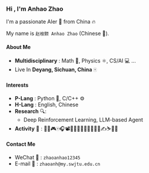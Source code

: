 ### Hi , I'm Anhao Zhao

I'm a passionate AIer 🤖 from China 🔥

My name is `赵桉颢 Anhao Zhao` (Chinese :dragon:).

#### About Me

- **Multidisciplinary** : Math :triangular_ruler:, Physics :atom_symbol:, CS/AI :computer: ...
- Live In **Deyang, Sichuan, China** :mahjong:

#### Interests

- **P-Lang** : Python 🐍,  C/C++ ⚙️
- **H-Lang** : English, Chinese 
- **Research** :mag::  
  - Deep Reinforcement Learning, LLM-based Agent
- **Activity** :rainbow: : 🥋🥊🎮🀄🎧📽📖🚴‍♂️🏊‍♀️🏃‍♂️🧗‍♂️✍⛷🧠🏀

#### Contact Me

- WeChat :green_heart: : `zhaoanhao12345`
- E-mail :yellow_heart: : `zhaoanh@my.swjtu.edu.cn`
